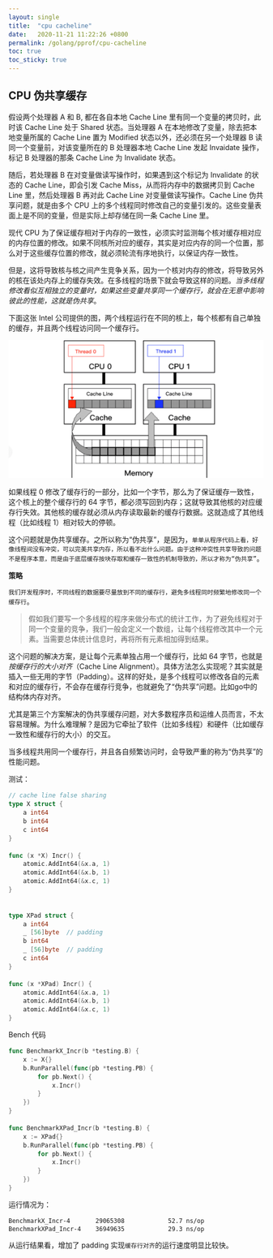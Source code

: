 ```yaml
---
layout: single
title:  "cpu cacheline"
date:   2020-11-21 11:22:26 +0800
permalink: /golang/pprof/cpu-cacheline
toc: true
toc_sticky: true
---
```




## CPU 伪共享缓存

假设两个处理器 A 和 B, 都在各自本地 Cache Line 里有同一个变量的拷贝时，此时该 Cache Line 处于 Shared 状态。当处理器 A 在本地修改了变量，除去把本地变量所属的 Cache Line 置为 Modified 状态以外，还必须在另一个处理器 B 读同一个变量前，对该变量所在的 B 处理器本地 Cache Line 发起 Invaidate 操作，标记 B 处理器的那条 Cache Line 为 Invalidate 状态。

随后，若处理器 B 在对变量做读写操作时，如果遇到这个标记为 Invalidate 的状态的 Cache Line，即会引发 Cache Miss，从而将内存中的数据拷贝到 Cache Line 里，然后处理器 B 再对此 Cache Line 对变量做读写操作。Cache Line 伪共享问题，就是由多个 CPU 上的多个线程同时修改自己的变量引发的。这些变量表面上是不同的变量，但是实际上却存储在同一条 Cache Line 里。



现代 CPU 为了保证缓存相对于内存的一致性，必须实时监测每个核对缓存相对应的内存位置的修改。如果不同核所对应的缓存，其实是对应内存的同一个位置，那么对于这些缓存位置的修改，就必须轮流有序地执行，以保证内存一致性。

但是，这将导致核与核之间产生竞争关系，因为一个核对内存的修改，将导致另外的核在该处内存上的缓存失效。在多线程的场景下就会导致这样的问题。*当多线程修改看似互相独立的变量时，如果这些变量共享同一个缓存行，就会在无意中影响彼此的性能，这就是伪共享*。

下面这张 Intel 公司提供的图，两个线程运行在不同的核上，每个核都有自己单独的缓存，并且两个线程访问同一个缓存行。

![01.cpu-cache-share](img/103.cpu-cache-share.png)

如果线程 0 修改了缓存行的一部分，比如一个字节，那么为了保证缓存一致性，这个核上的整个缓存行的 64 字节，都必须写回到内存；这就导致其他核的对应缓存行失效。其他核的缓存就必须从内存读取最新的缓存行数据。这就造成了其他线程（比如线程 1）相对较大的停顿。

这个问题就是伪共享缓存。之所以称为“伪共享”，是因为，`单单从程序代码上看，好像线程间没有冲突，可以完美共享内存，所以看不出什么问题。由于这种冲突性共享导致的问题不是程序本意，而是由于底层缓存按块存取和缓存一致性的机制导致的，所以才称为“伪共享”`。

**策略**

`我们开发程序时，不同线程的数据要尽量放到不同的缓存行，避免多线程同时频繁地修改同一个缓存行`。

> 假如我们要写一个多线程的程序来做分布式的统计工作，为了避免线程对于同一个变量的竞争，我们一般会定义一个数组，让每个线程修改其中一个元素。当需要总体统计信息时，再将所有元素相加得到结果。

这个问题的解决方案，是让每个元素单独占用一个缓存行，比如 64 字节，也就是*按缓存行的大小对齐*（Cache Line Alignment）。具体方法怎么实现呢？其实就是插入一些无用的字节（Padding）。这样的好处，是多个线程可以修改各自的元素和对应的缓存行，不会存在缓存行竞争，也就避免了“伪共享”问题。比如go中的结构体内存对齐。

尤其是第三个方案解决的伪共享缓存问题，对大多数程序员和运维人员而言，不太容易理解。为什么难理解？是因为它牵扯了软件（比如多线程）和硬件（比如缓存一致性和缓存行的大小）的交互。

当多线程共用同一个缓存行，并且各自频繁访问时，会导致严重的称为“伪共享”的性能问题。



测试：

```go
// cache line false sharing
type X struct {
	a int64
	b int64
	c int64
}

func (x *X) Incr() {
	atomic.AddInt64(&x.a, 1)
	atomic.AddInt64(&x.b, 1)
	atomic.AddInt64(&x.c, 1)
}


type XPad struct {
	a int64
	_ [56]byte  // padding
	b int64
	_ [56]byte  // padding
	c int64
}

func (x *XPad) Incr() {
	atomic.AddInt64(&x.a, 1)
	atomic.AddInt64(&x.b, 1)
	atomic.AddInt64(&x.c, 1)
}
```

Bench 代码

```go
func BenchmarkX_Incr(b *testing.B) {
	x := X{}
	b.RunParallel(func(pb *testing.PB) {
		for pb.Next() {
			x.Incr()
		}
	}) 
}

func BenchmarkXPad_Incr(b *testing.B) {
	x := XPad{}
	b.RunParallel(func(pb *testing.PB) {
		for pb.Next() {
			x.Incr()
		}
	})
}
```

运行情况为：

```
BenchmarkX_Incr-4   	29065308	        52.7 ns/op
BenchmarkXPad_Incr-4   	36949635	        29.3 ns/op
```

从运行结果看，增加了 padding 实现`缓存行对齐`的运行速度明显比较快。

